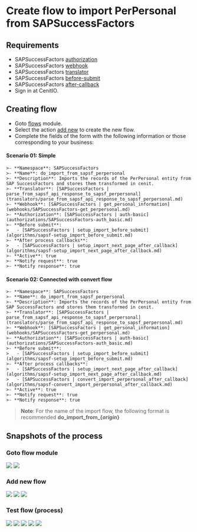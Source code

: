 # Create flow to import PerPersonal from SAPSuccessFactors

## Requirements

* SAPSuccessFactors [authorization](authorizations/SAPSuccessFactors-auth_basic.md)
* SAPSuccessFactors [webhook](webhooks/SAPSuccessFactors-get_perpersonal.md)
* SAPSuccessFactors [translator](translators/parse_from_sapsf_api_response_to_sapsf_perpersonal.md)
* SAPSuccessFactors [before-submit](algorithms/sapsf-setup_import_before_submit.md)
* SAPSuccessFactors [after-callback](algorithms/sapsf-setup_import_next_page_after_callback.md)
* Sign in at CenitIO.[<i class="fa fa-external-link" aria-hidden="true"></i>](https://cenit.io/users/sign_in)

## Creating flow

* Goto [flows](https://cenit.io/flow) module.
* Select the action [add new](https://cenit.io/flow/new) to create the new flow.
* Complete the fields of the form with the following information or those corresponding to your business:

<!-- tabs:start -->

#### **Scenario 01: Simple**

    >- **Namespace**: SAPSuccessFactors
    >- **Name**: do_import_from_sapsf_perpersonal
    >- **Description**: Imports the records of the PerPersonal entity from SAP SuccessFactors and stores them transformed in cenit.
    >- **Translator**: [SAPSuccessFactors | parse_from_sapsf_api_response_to_sapsf_perpersonal](translators/parse_from_sapsf_api_response_to_sapsf_perpersonal.md)
    >- **Webhook**: [SAPSuccessFactors | get_personal_information](webhooks/SAPSuccessFactors-get_perpersonal.md)
    >- **Authorization**: [SAPSuccessFactors | auth-basic](authorizations/SAPSuccessFactors-auth_basic.md)
    >- **Before submit**: 
    >   - [SAPSuccessFactors | setup_import_before_submit](algorithms/sapsf-setup_import_before_submit.md)
    >- **After process callbacks**: 
    >   - [SAPSuccessFactors | setup_import_next_page_after_callback](algorithms/sapsf-setup_import_next_page_after_callback.md)
    >- **Active**: true
    >- **Notify request**: true
    >- **Notify response**: true

#### **Scenario 02: Connected with convert flow**

    >- **Namespace**: SAPSuccessFactors
    >- **Name**: do_import_from_sapsf_perpersonal
    >- **Description**: Imports the records of the PerPersonal entity from SAP SuccessFactors and stores them transformed in cenit.
    >- **Translator**: [SAPSuccessFactors | parse_from_sapsf_api_response_to_sapsf_perpersonal](translators/parse_from_sapsf_api_response_to_sapsf_perpersonal.md)
    >- **Webhook**: [SAPSuccessFactors | get_personal_information](webhooks/SAPSuccessFactors-get_perpersonal.md)
    >- **Authorization**: [SAPSuccessFactors | auth-basic](authorizations/SAPSuccessFactors-auth_basic.md)
    >- **Before submit**: 
    >   - [SAPSuccessFactors | setup_import_before_submit](algorithms/sapsf-setup_import_before_submit.md)
    >- **After process callbacks**: 
    >   - [SAPSuccessFactors | setup_import_next_page_after_callback](algorithms/sapsf-setup_import_next_page_after_callback.md)
    >   - [SAPSuccessFactors | convert_import_perpersonal_after_callback](algorithms/sapsf-convert_import_perpersonal_after_callback.md)
    >- **Active**: true
    >- **Notify request**: true
    >- **Notify response**: true
    
<!-- tabs:end -->

> **Note**: For the name of the import flow, the following format is recommended **do_import_from\_\{*origin*\}**

## Snapshots of the process

### Goto flow module

   ![](../assets/snapshots/sap-sf-flow/snapshots-001.png)
   ![](../assets/snapshots/sap-sf-flow/snapshots-002.png)
    
### Add new flow

   ![](../assets/snapshots/sap-sf-flow/snapshots-003.png)
   ![](../assets/snapshots/sap-sf-flow/snapshots-004.png)
   ![](../assets/snapshots/sap-sf-flow/snapshots-005.png)
   
### Test flow (process)

   ![](../assets/snapshots/sap-sf-flow/snapshots-006.png)
   ![](../assets/snapshots/sap-sf-flow/snapshots-007.png)
   ![](../assets/snapshots/sap-sf-flow/snapshots-008.png)
   ![](../assets/snapshots/sap-sf-flow/snapshots-009.png)
   ![](../assets/snapshots/sap-sf-flow/snapshots-010.png)
